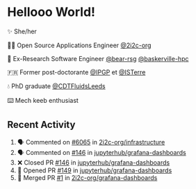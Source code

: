 # Hellooo World!

✨ She/her

👩‍💻 Open Source Applications Engineer [@2i2c-org](https://2i2c.org/)

🐻 Ex-Research Software Engineer [@bear-rsg](https://github.com/bear-rsg) [@baskerville-hpc](https://github.com/baskerville-hpc) 

🇫🇷 Former post-doctorante [@IPGP](https://github.com/IPGP) et [@ISTerre](https://www.isterre.fr/) 

💧 PhD graduate [@CDTFluidsLeeds](https://fluid-dynamics.leeds.ac.uk/) 

⌨️ Mech keeb enthusiast 

## Recent Activity 

<!--START_SECTION:activity-->
1. 🗣 Commented on [#6065](https://github.com/2i2c-org/infrastructure/pull/6065#issuecomment-2890584145) in [2i2c-org/infrastructure](https://github.com/2i2c-org/infrastructure)
2. 🗣 Commented on [#146](https://github.com/jupyterhub/grafana-dashboards/pull/146#issuecomment-2890576353) in [jupyterhub/grafana-dashboards](https://github.com/jupyterhub/grafana-dashboards)
3. ❌ Closed PR [#146](https://github.com/jupyterhub/grafana-dashboards/pull/146) in [jupyterhub/grafana-dashboards](https://github.com/jupyterhub/grafana-dashboards)
4. 💪 Opened PR [#149](https://github.com/jupyterhub/grafana-dashboards/pull/149) in [jupyterhub/grafana-dashboards](https://github.com/jupyterhub/grafana-dashboards)
5. 🎉 Merged PR [#1](https://github.com/2i2c-org/grafana-dashboards/pull/1) in [2i2c-org/grafana-dashboards](https://github.com/2i2c-org/grafana-dashboards)
<!--END_SECTION:activity-->
